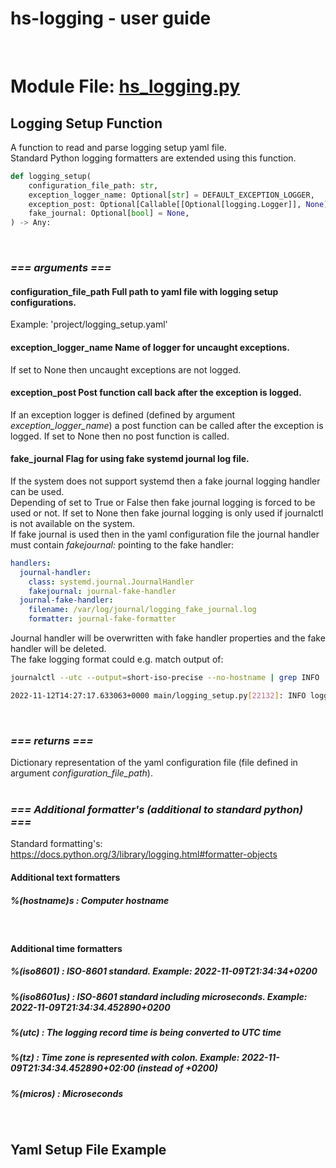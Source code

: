 # **hs-logging - user guide**

</br>

# **Module File: [hs_logging.py](hs_logging/hs_logging.py)**

## **Logging Setup Function**
A function to read and parse logging setup yaml file.</br>
Standard Python logging formatters are extended using this function.

```python
def logging_setup(
    configuration_file_path: str,
    exception_logger_name: Optional[str] = DEFAULT_EXCEPTION_LOGGER,
    exception_post: Optional[Callable[[Optional[logging.Logger]], None]] = exception_post_logging,
    fake_journal: Optional[bool] = None,
) -> Any:
```
</br>

### ***=== arguments ===***

#### **configuration_file_path** Full path to yaml file with logging setup configurations.
Example: 'project/logging_setup.yaml'

#### **exception_logger_name** Name of logger for uncaught exceptions.
If set to None then uncaught exceptions are not logged.

#### **exception_post** Post function call back after the exception is logged.
If an exception logger is defined (defined by argument *exception_logger_name*) a post function can be called after the exception is logged. If set to None then no post function is called.

#### **fake_journal** Flag for using fake systemd journal log file.
If the system does not support systemd then a fake journal logging handler can be used.</br>
Depending of set to True or False then fake journal logging is forced to be used or not. If set to None then fake journal logging is only used if journalctl is not available on the system.</br>
If fake journal is used then in the yaml configuration file the journal handler must contain *fakejournal:* pointing to the fake handler:</br>
```yaml
handlers:
  journal-handler:
    class: systemd.journal.JournalHandler
    fakejournal: journal-fake-handler
  journal-fake-handler:
    filename: /var/log/journal/logging_fake_journal.log
    formatter: journal-fake-formatter
```
Journal handler will be overwritten with fake handler properties and the fake handler will be deleted.</br>
The fake logging format could e.g. match output of:</br>
```bash
journalctl --utc --output=short-iso-precise --no-hostname | grep INFO

2022-11-12T14:27:17.633063+0000 main/logging_setup.py[22132]: INFO logging message
```
</br>

### ***=== returns ===***
Dictionary representation of the yaml configuration file (file defined in argument *configuration_file_path*).
</br></br>
### ***=== Additional formatter's (additional to standard python) ===***
Standard formatting's: https://docs.python.org/3/library/logging.html#formatter-objects
#### Additional text formatters
##### **%(hostname)s** : Computer hostname
</br>

#### Additional time formatters
##### **%(iso8601)** : ISO-8601 standard. Example: 2022-11-09T21:34:34+0200
##### **%(iso8601us)** : ISO-8601 standard including microseconds. Example: 2022-11-09T21:34:34.452890+0200
##### **%(utc)** : The logging record time is being converted to UTC time
##### **%(tz)** : Time zone is represented with colon. Example: 2022-11-09T21:34:34.452890+02:00 (instead of +0200)
##### **%(micros)** : Microseconds
</br>

## **Yaml Setup File Example**
